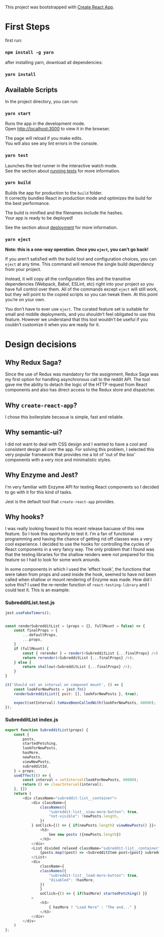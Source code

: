 This project was bootstrapped with [Create React App](https://github.com/facebook/create-react-app).

# First Steps

first run:

### `npm install -g yarn`

after installing yarn, download all dependencies:

### `yarn install`

## Available Scripts

In the project directory, you can run:

### `yarn start`

Runs the app in the development mode.<br>
Open [http://localhost:3000](http://localhost:3000) to view it in the browser.

The page will reload if you make edits.<br>
You will also see any lint errors in the console.

### `yarn test`

Launches the test runner in the interactive watch mode.<br>
See the section about [running tests](https://facebook.github.io/create-react-app/docs/running-tests) for more information.

### `yarn build`

Builds the app for production to the `build` folder.<br>
It correctly bundles React in production mode and optimizes the build for the best performance.

The build is minified and the filenames include the hashes.<br>
Your app is ready to be deployed!

See the section about [deployment](https://facebook.github.io/create-react-app/docs/deployment) for more information.

### `yarn eject`

**Note: this is a one-way operation. Once you `eject`, you can’t go back!**

If you aren’t satisfied with the build tool and configuration choices, you can `eject` at any time. This command will remove the single build dependency from your project.

Instead, it will copy all the configuration files and the transitive dependencies (Webpack, Babel, ESLint, etc) right into your project so you have full control over them. All of the commands except `eject` will still work, but they will point to the copied scripts so you can tweak them. At this point you’re on your own.

You don’t have to ever use `eject`. The curated feature set is suitable for small and middle deployments, and you shouldn’t feel obligated to use this feature. However we understand that this tool wouldn’t be useful if you couldn’t customize it when you are ready for it.

# Design decisions

## Why Redux Saga?

Since the use of Redux was mandatory for the assignment, Redux Saga was my first option for handling asynchronous call to the reddit API. The tool gave me the ability to detach the logic of the HTTP request from React components and also has direct access to the Redux store and dispatcher.

## Why `create-react-app`?

I chose this boilerplate becasue is simple, fast and reliable.     

## Why semantic-ui?

I did not want to deal with CSS design and I wanted to have a cool and consistent design all over the app. For solving this problem, I selected this very popular framework that provides me a lot of 'out of the box' components with a very nice and minimalistic styles.

## Why Enzyme and Jest?

I'm very familiar with Enzyme API for testing React components so I decided to go with it for this kind of tasks.

Jest is the default tool that `create-react-app` provides.

## Why hooks?

I was really looking foward to this recent release bacuase of this new feature. So I took this oportunity to test it. I'm a fan of functional programming and having the chance of getting rid off classes was a very cool experience. I decided to use the hooks for controlling the cycles of React components in a very fancy way. The only problem that I found was that the testing libraries for the shallow renders were not prepared for this feature so I had to look for some work arounds.

In some components in which I used the 'effect hook', the functions that were taken from props and used inside the hook, seemed to have not been called when shallow or mount rendering of Enzyme was made. How did I solve this? I used the re-render function of `react-testing-library` and I could test it. This is an example:

### SubredditList.test.js
```javascript
jest.useFakeTimers();


const renderSubredditList = (props = {}, fullMount = false) => {
    const finalProps = {
        ...defaultProps,
        ...props,
    }
    if (fullMount) {
        const { rerender } = render(<SubredditList {...finalProps} />);
        return rerender(<SubredditList {...finalProps} />);
    } else {
        return shallow(<SubredditList {...finalProps} />);
    }
}

it('Should set an interval on componet mount', () => {
    const lookForNewPosts = jest.fn()
    renderSubredditList({ post: [], lookForNewPosts }, true);

    expect(setInterval).toHaveBeenCalledWith(lookForNewPosts, 60000);
});
```

### SubredditList index.js
```javascript
export function SubredditList(props) {
    const {
        posts,
        startedFetching,
        lookForNewPosts,
        hasMore,
        newPosts,
        viewNewPosts,
        subredditId,
    } = props;
    useEffect(() => {   
        const interval = setInterval(lookForNewPosts, 60000);
        return () => clearInterval(interval);
    }, [])
    return (
        <div className="subreddit-list__container">
            <div className={
                classNames({
                    "subreddit-list__view-more-button": true,
                    "not-visible": !newPosts.length,
                })
            } onClick={() => { if(newPosts.length) viewNewPosts() }}>
                <h3>
                    See new posts ({newPosts.length})
                </h3>
            </div>
            <List divided relaxed className="subreddit-list__container">
                {posts.map((post) => <SubredditItem post={post} subredditId={subredditId} key={post.data.name} />)}
            </List>
            <div
                className={
                classNames({
                    "subreddit-list__load-more-button": true,
                    "disabled": !hasMore,
                })
                }
                onClick={() => { if(hasMore) startedFetching() }}
            >
                <h3>
                    { hasMore ? "Load More" : "The end..." }
                </h3>
            </div>
        </div>
    )
};  
```